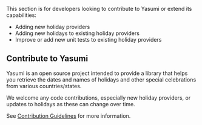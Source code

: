 This section is for developers looking to contribute to Yasumi or extend its capabilities:

- Adding new holiday providers
- Adding new holidays to existing holiday providers
- Improve or add new unit tests to existing holiday providers

## Contribute to Yasumi

Yasumi is an open source project intended to provide a library that helps you retrieve the dates and names
of holidays and other special celebrations from various countries/states.

We welcome any code contributions, especially new holiday providers, or updates to holidays as these can change over time.

See [Contribution Guidelines](contributing.md) for more information.
